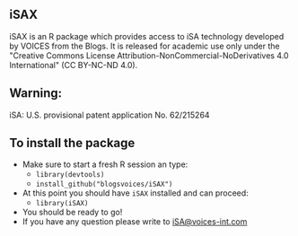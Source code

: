 ## iSAX
iSAX is an R package which provides access to iSA technology developed by VOICES from the Blogs. It is released for academic use only under the "Creative Commons License Attribution-NonCommercial-NoDerivatives 4.0 International" (CC BY-NC-ND 4.0). 

## Warning:
iSA: U.S. provisional patent application No. 62/215264

## To install the package
- Make sure to start a fresh R session an type:
  - `library(devtools)`
  - `install_github("blogsvoices/iSAX")`
- At this point you should have `iSAX` installed and can proceed:
  - `library(iSAX)`
- You should be ready to go!
- If you have any question please write to iSA@voices-int.com

